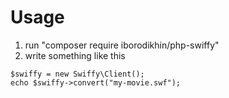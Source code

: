 Usage
=====

1. run "composer require iborodikhin/php-swiffy"
2. write something like this

```
$swiffy = new Swiffy\Client();
echo $swiffy->convert("my-movie.swf");
```
